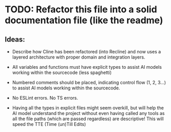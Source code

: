 # TODO: Refactor this file into a solid documentation file (like the readme)

## Ideas:
- Describe how Cline has been refactored (into Recline) and now uses a layered architecture with proper domain and integration layers.

- All variables and functions must have explicit types to assist AI models working within the sourcecode (less spaghetti)

- Numbered comments should be placed, indicating control flow (1, 2, 3...) to assist AI models working within the sourcecode.

- No ESLint errors. No TS errors.

- Having all the types in explicit files might seem overkill, but will help the AI model understand the project without even having called any tools as all the file paths (which are passed regardless) are descriptive! This will speed the TTE (Time (un)Till Edits)
